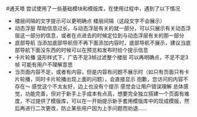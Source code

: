 #通天塔
尝试使用了一些基础模块和模版库，在使用过程中，遇到了以下情况
- 楼层间隔的文字提示可以更明确点 楼层间隔（这段文字不会展示）
- 动态浮层 帮助信息过长，与动态浮层有关的就一部分，可以只展示有关动态浮层这一部分的信息，或者在点进去的时候定位到与动态浮层有关的那一部分
- 底部导航 当添加底部导航但不再下面添加内容时，底部导航不展示，建议当底部导航下面没东西的时候可以在预览和发布时给个提示信息
- 卡片轮播 竖形样式下，广告不足3帧过滤整个楼层 可以再明确点，不足不足3帧 可能有用户不理解意思
- 当页面内容不足，或者有内容，但是内容有问题不展示时（如只有页面只有卡片轮播，同时卡片轮播出现上面的问题），会直接显示 抱歉，您访问的内容不存在～  感觉这个不太友好，边上也没有个提示 感觉会让用户错误理解
总体感觉，功能完善，但对于新手上手成本有点高，想要完全独立搭建一个页面有难度，不过提供了模版库，可以在一开始提示新手套用模版库中的现成模版，然后再进行二次更改，防止某些用户因为上手问题而劝退……